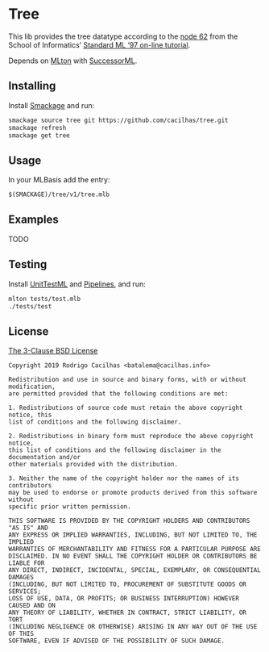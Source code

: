 [license]: https://opensource.org/licenses/BSD-3-Clause
[mlton]: http://mlton.org/
[node62]: http://homepages.inf.ed.ac.uk/stg/NOTES/node62.html
[pipelines]: https://github.com/cacilhas/pipelines
[smackage]: http://www.elsman.com/lessons/2014/10/02/getting-started-with-smackage
[sML]: http://mlton.org/SuccessorML
[tutorial]: http://homepages.inf.ed.ac.uk/stg/NOTES/notes.html
[unittestml]: https://github.com/cacilhas/UnitTestML

# Tree

This lib provides the tree datatype according to the [node 62][node62] from the
School of Informatics’ [Standard ML ’97 on-line tutorial][tutorial].

Depends on [MLton][mlton] with [SuccessorML][sML].

## Installing

Install [Smackage][smackage] and run:

```sh
smackage source tree git https://github.com/cacilhas/tree.git
smackage refresh
smackage get tree
```

## Usage

In your MLBasis add the entry:

```sml
$(SMACKAGE)/tree/v1/tree.mlb
```

## Examples

TODO

## Testing

Install [UnitTestML][unittestml] and [Pipelines][pipelines], and run:

```sh
mlton tests/test.mlb
./tests/test
```

## License

[The 3-Clause BSD License][license]

```
Copyright 2019 Rodrigo Cacilhas <batalema@cacilhas.info>

Redistribution and use in source and binary forms, with or without modification,
are permitted provided that the following conditions are met:

1. Redistributions of source code must retain the above copyright notice, this
list of conditions and the following disclaimer.

2. Redistributions in binary form must reproduce the above copyright notice,
this list of conditions and the following disclaimer in the documentation and/or
other materials provided with the distribution.

3. Neither the name of the copyright holder nor the names of its contributors
may be used to endorse or promote products derived from this software without
specific prior written permission.

THIS SOFTWARE IS PROVIDED BY THE COPYRIGHT HOLDERS AND CONTRIBUTORS "AS IS" AND
ANY EXPRESS OR IMPLIED WARRANTIES, INCLUDING, BUT NOT LIMITED TO, THE IMPLIED
WARRANTIES OF MERCHANTABILITY AND FITNESS FOR A PARTICULAR PURPOSE ARE
DISCLAIMED. IN NO EVENT SHALL THE COPYRIGHT HOLDER OR CONTRIBUTORS BE LIABLE FOR
ANY DIRECT, INDIRECT, INCIDENTAL, SPECIAL, EXEMPLARY, OR CONSEQUENTIAL DAMAGES
(INCLUDING, BUT NOT LIMITED TO, PROCUREMENT OF SUBSTITUTE GOODS OR SERVICES;
LOSS OF USE, DATA, OR PROFITS; OR BUSINESS INTERRUPTION) HOWEVER CAUSED AND ON
ANY THEORY OF LIABILITY, WHETHER IN CONTRACT, STRICT LIABILITY, OR TORT
(INCLUDING NEGLIGENCE OR OTHERWISE) ARISING IN ANY WAY OUT OF THE USE OF THIS
SOFTWARE, EVEN IF ADVISED OF THE POSSIBILITY OF SUCH DAMAGE.
```
